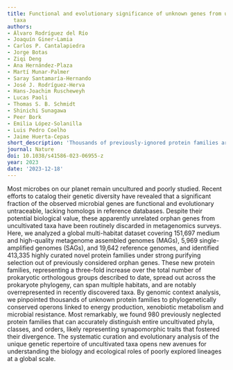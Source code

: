 ```yaml
---
title: Functional and evolutionary significance of unknown genes from uncultivated
  taxa
authors:
- Álvaro Rodríguez del Río
- Joaquín Giner-Lamia
- Carlos P. Cantalapiedra
- Jorge Botas
- Ziqi Deng
- Ana Hernández-Plaza
- Martí Munar-Palmer
- Saray Santamaría-Hernando
- José J. Rodríguez-Herva
- Hans-Joachim Ruscheweyh
- Lucas Paoli
- Thomas S. B. Schmidt
- Shinichi Sunagawa
- Peer Bork
- Emilia López-Solanilla
- Luis Pedro Coelho
- Jaime Huerta-Cepas
short_description: 'Thousands of previously-ignored protein families are found across the global microbiome.'
journal: Nature
doi: 10.1038/s41586-023-06955-z
year: 2023
date: '2023-12-18'
---
```

Most microbes on our planet remain uncultured and poorly studied. Recent
efforts to catalog their genetic diversity have revealed that a significant
fraction of the observed microbial genes are functional and evolutionary
untraceable, lacking homologs in reference databases. Despite their potential
biological value, these apparently unrelated orphan genes from uncultivated
taxa have been routinely discarded in metagenomics surveys. Here, we analyzed a
global multi-habitat dataset covering 151,697 medium and high-quality
metagenome assembled genomes (MAGs), 5,969 single-amplified genomes (SAGs), and
19,642 reference genomes, and identified 413,335 highly curated novel protein
families under strong purifying selection out of previously considered orphan
genes. These new protein families, representing a three-fold increase over the
total number of prokaryotic orthologous groups described to date, spread out
across the prokaryote phylogeny, can span multiple habitats, and are notably
overrepresented in recently discovered taxa. By genomic context analysis, we
pinpointed thousands of unknown protein families to phylogenetically conserved
operons linked to energy production, xenobiotic metabolism and microbial
resistance. Most remarkably, we found 980 previously neglected protein families
that can accurately distinguish entire uncultivated phyla, classes, and orders,
likely representing synapomorphic traits that fostered their divergence. The
systematic curation and evolutionary analysis of the unique genetic repertoire
of uncultivated taxa opens new avenues for understanding the biology and
ecological roles of poorly explored lineages at a global scale.

